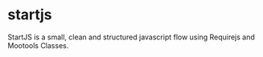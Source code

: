 startjs
=======

StartJS is a small, clean and structured javascript flow using Requirejs and Mootools Classes.
